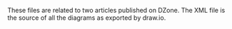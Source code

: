 These files are related to two articles published on DZone.
The XML file is the source of all the diagrams as exported by draw.io.
